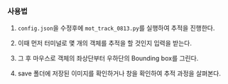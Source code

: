 ### 사용법

1. `config.json`을 수정후에 `mot_track_0813.py`를 실행하여 추적을 진행한다.

2. 이때 먼저 터미널로 몇 개의 객체를 추적을 할 것인지 입력을 받는다.

3. 그 후 마우스로 객체의 좌상단부터 우하단의 Bounding box를 그린다.

4. save 폴더에 저장된 이미지를 확인하거나 창을 확인하여 추적 과정을 살펴본다.
